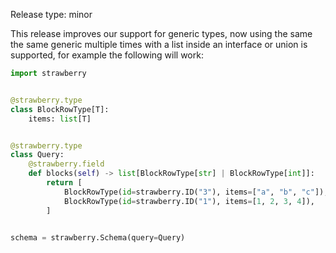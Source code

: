 Release type: minor

This release improves our support for generic types, now using the same the same
generic multiple times with a list inside an interface or union is supported,
for example the following will work:

```python
import strawberry


@strawberry.type
class BlockRowType[T]:
    items: list[T]


@strawberry.type
class Query:
    @strawberry.field
    def blocks(self) -> list[BlockRowType[str] | BlockRowType[int]]:
        return [
            BlockRowType(id=strawberry.ID("3"), items=["a", "b", "c"]),
            BlockRowType(id=strawberry.ID("1"), items=[1, 2, 3, 4]),
        ]


schema = strawberry.Schema(query=Query)
```
